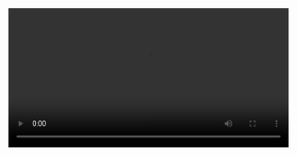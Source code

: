 <video controls width="560" style="display: block; margin: 0 auto;">
  <source src="Tech/EdgeMapping.mp4" type="video/mp4">
  Your browser does not support the video tag.
</video>
